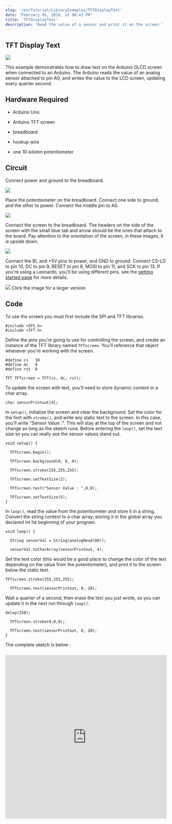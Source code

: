 ```yaml
---
slug: '/en/Tutorial/LibraryExamples/TFTDisplayText'
date: 'February 05, 2018, at 08:43 PM'
title: 'TFTDisplayText'
description: 'Read the value of a sensor and print it on the screen.'
---
```




## TFT Display Text

![](assets/GLCD_DisplayTextDemo.png)

This example demonstrates how to draw text on the Arduino GLCD screen when connected to an Arduino. The Arduino reads the value of an analog sensor attached to pin A0, and writes the value to the LCD screen, updating every quarter second.

## Hardware Required

- Arduino Uno

- Arduino TFT screen

- breadboard

- hookup wire

- one 10-kilohm potentiometer

## Circuit

Connect power and ground to the breadboard.

![](assets/GLCD_logo1.png)

Place the potentiometer on the breadboard. Connect one side to ground, and the other to power. Connect the middle pin to A0.

![](assets/GLCD_text2.png)

Connect the screen to the breadboard. The headers on the side of the screen with the small blue tab and arrow should be the ones that attach to the board. Pay attention to the orientation of the screen, in these images, it is upside down.

![](assets/GLCD_text3.png)

Connect the BL and +5V pins to power, and GND to ground. Connect CS-LD to pin 10, DC to pin 9, RESET to pin 8, MOSI to pin 11, and SCK to pin 13. If you're using a Leonardo, you'll be using different pins. see the [getting started page](arduino.cc/en/Guide/TFT) for more details.

![](assets/GTFT_text4_small.png)
Click the image for a larger version

## Code

To use the screen you must first include the SPI and TFT libraries.

```arduino
#include <SPI.h>
#include <TFT.h>
```

Define the pins you're going to use for controlling the screen, and create an instance of the TFT library named `TFTscreen`. You'll reference that object whenever you're working with the screen.

```arduino
#define cs   10
#define dc   9
#define rst  8

TFT TFTscreen = TFT(cs, dc, rst);
```

To update the screen with text, you'll need to store dynamic content in a char array.

`char sensorPrintout[4];`

In `setup()`, initialize the screen and clear the background. Set the color for the font with `stroke()`, and write any static text to the screen. In this case, you'll write "Sensor Value :". This will stay at the top of the screen and not change as long as the sketch runs. Before entering the `loop()`, set the text size so you can really see the sensor values stand out.

```arduino
void setup() {

  TFTscreen.begin();

  TFTscreen.background(0, 0, 0);

  TFTscreen.stroke(255,255,255);

  TFTscreen.setTextSize(2);

  TFTscreen.text("Sensor Value : ",0,0);

  TFTscreen.setTextSize(5);
}
```

In `loop()`, read the value from the potentiometer and store it in a string. Convert the string content to a char array, storing it in the global array you declared int he beginning of your program.

```arduino
void loop() {

  String sensorVal = String(analogRead(A0));

  sensorVal.toCharArray(sensorPrintout, 4);
```

Set the text color (this would be a good place to change the color of the text depending on the value from the potentiometer), and print it to the screen below the static text.

```arduino
TFTscreen.stroke(255,255,255);

  TFTscreen.text(sensorPrintout, 0, 20);
```

Wait a quarter of a second, then erase the text you just wrote, so you can update it in the next run through `loop()`.

```arduino
delay(250);

  TFTscreen.stroke(0,0,0);

  TFTscreen.text(sensorPrintout, 0, 20);
}
```

The complete sketch is below :

<iframe src='https://create.arduino.cc/example/library/tft_1_0_6/tft_1_0_6%5Cexamples%5CArduino%5CTFTDisplayText/TFTDisplayText/preview?embed' style='height:510px;width:100%;margin:10px 0' frameborder='0'></iframe>